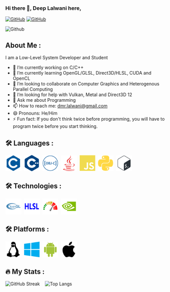 ### Hi there 👋, Deep Lalwani here,
[![GitHub](https://img.shields.io/badge/LinkedIn-blue?style=plastic&logo=linkedin&logoColor=white)](https://www.linkedin.com/in/deepstuff08)
[![GitHub](https://img.shields.io/badge/Youtube-red?style=plastic&logo=youtube&logoColor=white)](https://www.youtube.com/@deepstuff08)


![Github](https://komarev.com/ghpvc/?username=deep-stuff-08&style=plastic)

## About Me :
I am a Low-Level System Developer and Student
- 🔭 I’m currently working on C/C++
- 🌱 I’m currently learning OpenGL/GLSL, Direct3D/HLSL, CUDA and OpenCL
- 👯 I’m looking to collaborate on Computer Graphics and Heterogenous Parallel Computing
- 🤔 I’m looking for help with Vulkan, Metal and Direct3D 12
- 💬 Ask me about Programming
- 📫 How to reach me: dmr.lalwani@gmail.com
- 😄 Pronouns: He/Him
- ⚡ Fun fact: If you don't think twice before programming, you will have to program twice before you start thinking.

## :hammer_and_wrench: Languages :
<img src="https://raw.githubusercontent.com/devicons/devicon/master/icons/c/c-plain.svg" width = 50/>&nbsp;
<img src="https://raw.githubusercontent.com/devicons/devicon/master/icons/cplusplus/cplusplus-plain.svg" width = 50/>&nbsp;
<img src="https://raw.githubusercontent.com/devicons/devicon/master/icons/objectivec/objectivec-plain.svg" width = 50/>&nbsp;
<img src="https://raw.githubusercontent.com/devicons/devicon/master/icons/java/java-plain.svg" width = 50/>&nbsp;
<img src="https://raw.githubusercontent.com/devicons/devicon/master/icons/javascript/javascript-plain.svg" width = 50/>&nbsp;
<img src="https://raw.githubusercontent.com/devicons/devicon/master/icons/python/python-plain.svg" width = 50/>&nbsp;
<img src="https://raw.githubusercontent.com/devicons/devicon/master/icons/bash/bash-plain.svg" width = 50/>&nbsp;

## :hammer_and_wrench: Technologies :
<img src="https://raw.githubusercontent.com/vscode-icons/vscode-icons/master/icons/file_type_glsl.svg" width = 50/>&nbsp;
<img src="https://raw.githubusercontent.com/vscode-icons/vscode-icons/master/icons/file_type_hlsl.svg" width = 50/>&nbsp;
<img src="https://raw.githubusercontent.com/vscode-icons/vscode-icons/master/icons/file_type_opencl.svg" width = 50/>&nbsp;
<img src="https://raw.githubusercontent.com/vscode-icons/vscode-icons/master/icons/file_type_cuda.svg" width = 50/>&nbsp;

## :hammer_and_wrench: Platforms :
<img src="https://raw.githubusercontent.com/devicons/devicon/master/icons/linux/linux-plain.svg" width = 50/>&nbsp;
<img src="https://raw.githubusercontent.com/devicons/devicon/master/icons/windows8/windows8-original.svg" width = 50/>&nbsp;
<img src="https://raw.githubusercontent.com/devicons/devicon/master/icons/android/android-plain.svg" width = 50/>&nbsp;
<img src="https://raw.githubusercontent.com/devicons/devicon/master/icons/apple/apple-original.svg" width = 50/>&nbsp;

## :fire: My Stats :

![GitHub Streak](https://streak-stats.demolab.com?user=deep-stuff-08&theme=gotham&border_radius=70.5&date_format=j%20M%5B%20Y%5D)&nbsp;&nbsp;&nbsp;&nbsp;![Top Langs](https://github-readme-stats.vercel.app/api/top-langs/?username=deep-stuff-08&theme=gotham&border_radius=40.0&layout=compact)
